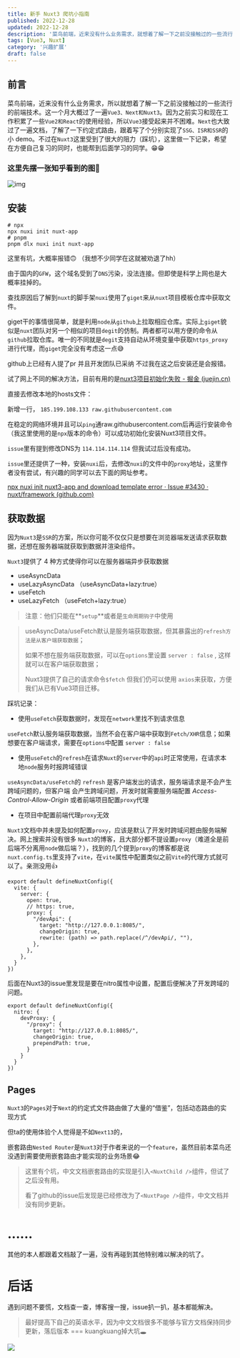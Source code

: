 ```yaml
---
title: 新手 Nuxt3 爬坑小指南
published: 2022-12-28
updated: 2022-12-28
description: '菜鸟前端，近来没有什么业务需求，就想着了解一下之前没接触过的一些流行的前端技术。不过在学习Nuxt3时kuangkuang踩坑，这里做一下记录，希望在方便自己复习的同时，也能帮到后面学习的同学。'
tags: [Vue3, Nuxt]
category: '兴趣扩展'
draft: false 
---
```

## 前言

菜鸟前端，近来没有什么业务需求，所以就想着了解一下之前没接触过的一些流行的前端技术。这一个月大概过了一遍`Vue3、Next和Nuxt3`。因为之前实习和现在工作积累了一些`Vue2和React`的使用经验，所以`Vue3`接受起来并不困难。`Next`也大致过了一遍文档，了解了一下约定式路由，跟着写了个分别实现了`SSG、ISR和SSR`的小 demo。不过在`Nuxt3`这里受到了很大的阻力（踩坑），这里做一下记录，希望在方便自己复习的同时，也能帮到后面学习的同学。😁😁

### 这里先摆一张知乎看到的图🤣

![img](https://pic1.zhimg.com/v2-d71f5670d6b8bef77ba1faf3d9b6eaa0_xld.png)

## 安装

```
# npx
npx nuxi init nuxt-app
# pnpm
pnpm dlx nuxi init nuxt-app
```

这里有坑，大概率报错🙃 （我想不少同学在这就被劝退了hh）

由于国内的`GFW`，这个域名受到了`DNS`污染，没法连接。但即使是科学上网也是大概率挂掉的。

查找原因后了解到`nuxt`的脚手架`nuxi`使用了`giget`来从`nuxt`项目模板仓库中获取文件。

giget干的事情很简单，就是利用`node`从`github`上拉取相应仓库。实际上`giget`貌似是`nuxt`团队对另一个相似的项目`degit`的仿制。两者都可以用方便的命令从`github`拉取仓库。唯一的不同就是`degit`支持自动从环境变量中获取`https_proxy`进行代理，而`giget`完全没有考虑这一点😅

github上已经有人提了pr 并且开发团队已采纳 不过我在这之后安装还是会报错。

试了网上不同的解决方法，目前有用的是[nuxt3项目初始化失败 - 掘金 (juejin.cn)](https://juejin.cn/post/7154586714416087076)

直接去修改本地的hosts文件：

新增一行， `185.199.108.133 raw.githubusercontent.com`

在稳定的网络环境并且可以`ping`通raw.githubusercontent.com后再运行安装命令（我这里使用的是`npx`版本的命令）可以成功初始化安装Nuxt3项目文件。

`issue`里有提到修改DNS为 `114.114.114.114` 但我试过后没有成功。

`issue`里还提供了一种，安装`nuxi`后，去修改`nuxi`的文件中的`proxy`地址，这里作者没有尝试，有兴趣的同学可以去下面的网址参考。

[npx nuxi init nuxt3-app and download template error · Issue #3430 · nuxt/framework (github.com)](https://github.com/nuxt/framework/issues/3430)

## 获取数据

因为`Nuxt3`是`SSR`的方案，所以你可能不仅仅只是想要在浏览器端发送请求获取数据，还想在服务器端就获取到数据并渲染组件。

`Nuxt3`提供了 4 种方式使得你可以在服务器端异步获取数据

-   useAsyncData
-   useLazyAsyncData （useAsyncData+lazy:true）
-   useFetch
-   useLazyFetch （useFetch+lazy:true）

> 注意：他们只能在**`setup`**或者是`生命周期钩子`中使用

> useAsyncData/useFetch默认是服务端获取数据，但其暴露出的`refresh方法是从客户端获取数据`；
>
> 如果不想在服务端获取数据，可以在`options`里设置 `server : false` , 这样就可以在客户端获取数据；
>
> Nuxt3提供了自己的请求命令`$fetch` 但我们仍可以使用 `axios`来获取，方便我们从已有Vue3项目迁移。

踩坑记录：

-   使用`useFetch`获取数据时，发现在`network`里找不到请求信息

`useFetch`默认服务端获取数据，当然不会在客户端中获取到`Fetch/XHR`信息；如果想要在客户端请求，需要在`options`中配置 `server : false`

-   使用`useFetch`的`refresh`在请求`Nuxt`的`server`中的`api`时正常使用，在请求本地`node`服务时报跨域错误

`useAsyncData/useFetch`的 `refresh` 是客户端发出的请求，服务端请求是不会产生跨域问题的，但客户端 会产生跨域问题，开发时就需要服务端配置 *Access-Control-Allow-Origin* 或者前端项目配置`proxy`代理

-   在项目中配置前端代理`proxy`无效

`Nuxt3`文档中并未提及如何配置`proxy`，应该是默认了开发时跨域问题由服务端解决。网上搜索并没有很多 `Nuxt3`的博客，且大部分都不提设置`proxy`（难道全是前后端不分离用`node`做后端？），找到的几个提到`proxy`的博客都是说`nuxt.config.ts`里支持了`vite`，在`vite`属性中配置类似之前`Vite`的代理方式就可以了。亲测没用👍

```
export default defineNuxtConfig({
  vite: {
    server: {
      open: true,
      // https: true,
      proxy: {
        "/devApi": {
          target: "http://127.0.0.1:8085/",
          changeOrigin: true,
          rewrite: (path) => path.replace(/^/devApi/, ""),
        },
      },
    },
  }
})
```

后面在Nuxt3的issue里发现是要在nitro属性中设置，配置后便解决了开发跨域的问题。

```
export default defineNuxtConfig({
  nitro: {
    devProxy: {
      "/proxy": {
        target: "http://127.0.0.1:8085/",
        changeOrigin: true,
        prependPath: true,
      }
    }
  }
})
```

## Pages

`Nuxt3`的`Pages`对于`Next`的约定式文件路由做了大量的“借鉴”，包括动态路由的实现方式

但ta的使用体验个人觉得是不如`Next13`的，

嵌套路由`Nested Router`是`Nuxt3`对于作者来说的一个`feature`，虽然目前本菜鸟还没遇到需要使用嵌套路由才能实现的业务场景😂

> 这里有个坑，中文文档嵌套路由的实现是引入`<NuxtChild />`组件，但试了之后没有用。
>
> 看了github的issue后发现是已经修改为了`<NuxtPage />`组件，中文文档并没有同步更新。

# ......

其他的本人都跟着文档敲了一遍，没有再碰到其他特别难以解决的坑了。

# 后话

遇到问题不要慌，文档查一查，博客搜一搜，issue扒一扒，基本都能解决。

> 最好提高下自己的英语水平，因为中文文档很多不能够与官方文档保持同步更新，落后版本 === kuangkuang掉大坑🕳

<img src="https://imgconvert.csdnimg.cn/aHR0cHM6Ly9tbWJpei5xcGljLmNuL21tYml6X3BuZy9uVnNaR081ZHZxbFJsVDNPRmhwWWljUVdJWVg4dDBpYWhRb0ZyR3ZWN2NZdTR0V1ZrdTFLUll5clZSa2NjUVNybXpNSG9pY0VzZ3RnU1F6T2tPaWI2V1BMdVEvNjQw?x-oss-process=image/format,png" />
